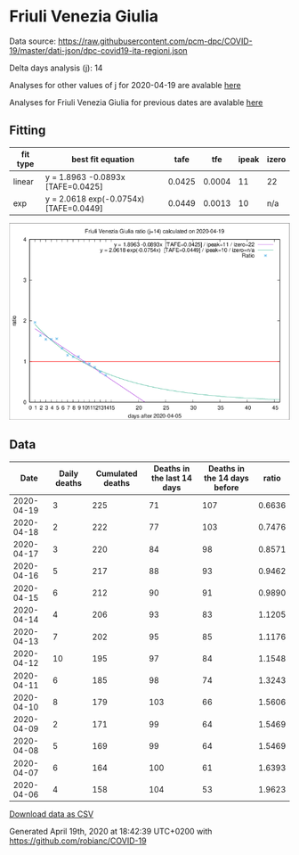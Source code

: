 # Friuli Venezia Giulia

Data source: https://raw.githubusercontent.com/pcm-dpc/COVID-19/master/dati-json/dpc-covid19-ita-regioni.json

Delta days analysis (j): 14

Analyses for other values of j for 2020-04-19 are avalable [here](../2020-04-19/README.md)

Analyses for Friuli Venezia Giulia for previous dates are avalable [here](../README.md)

## Fitting 
|fit type|best fit equation|tafe|tfe|ipeak|izero|
|-------|-----|--------|------|---|---|
|linear|y = 1.8963 -0.0893x  [TAFE=0.0425]|0.0425|0.0004|11|22|
|exp|y = 2.0618 exp(-0.0754x)  [TAFE=0.0449]|0.0449|0.0013|10|n/a|

![Plot](COVID-19_friuli_venezia_giulia_j14_2020-04-19.png)

## Data
|Date|Daily deaths|Cumulated deaths|Deaths in the last 14 days|Deaths in the 14 days before|ratio|
|----|----------|-----------|-------|--------------------|-----|
|2020-04-19|3|225|71|107|0.6636|
|2020-04-18|2|222|77|103|0.7476|
|2020-04-17|3|220|84|98|0.8571|
|2020-04-16|5|217|88|93|0.9462|
|2020-04-15|6|212|90|91|0.9890|
|2020-04-14|4|206|93|83|1.1205|
|2020-04-13|7|202|95|85|1.1176|
|2020-04-12|10|195|97|84|1.1548|
|2020-04-11|6|185|98|74|1.3243|
|2020-04-10|8|179|103|66|1.5606|
|2020-04-09|2|171|99|64|1.5469|
|2020-04-08|5|169|99|64|1.5469|
|2020-04-07|6|164|100|61|1.6393|
|2020-04-06|4|158|104|53|1.9623|

[Download data as CSV](COVID-19_friuli_venezia_giulia_j14_2020-04-19.csv)

Generated April 19th, 2020 at 18:42:39 UTC+0200 with https://github.com/robianc/COVID-19
